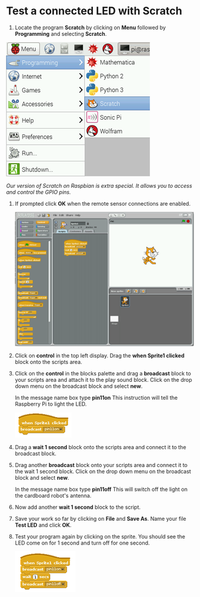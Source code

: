 # Test a connected LED with Scratch

1.  Locate the program **Scratch** by clicking on **Menu** followed by **Programming** and selecting **Scratch**. 

 ![](images/scratch-icon.png)

  *Our version of Scratch on Raspbian is extra special. It allows you to access and control the GPIO pins.* 

1.  If prompted click **OK** when the remote sensor connections are enabled.

    ![](images/Scratch-interface.png "The Scratch Interface")

1.  Click on **control** in the top left display. Drag the **when Sprite1 clicked** block onto the scripts area. 

1. Click on the **control** in the blocks palette and drag a **broadcast** block to your scripts area and attach it to the play sound block. Click on the drop down menu on the broadcast block and select **new**.

    In the message name box type **pin11on** This instruction will tell the Raspberry Pi to light the LED.

    ![](images/pin11on.png)

1. Drag a **wait 1 second** block onto the scripts area and connect it to the broadcast block.

1. Drag another **broadcast** block onto your scripts area and connect it to the wait 1 second block. Click on the drop down menu on the broadcast block and select **new**.

    In the message name box type **pin11off** This will switch off the light on the cardboard robot's antenna.

1. Now add another **wait 1 second** block to the script.

1. Save your work so far by clicking on **File** and **Save As**. Name your file **Test LED** and click **OK**.

1. Test your program again by clicking on the sprite. You should see the LED come on for 1 second and turn off for one second.

    ![](images/pin11off.png "Turn pin 11 off")
